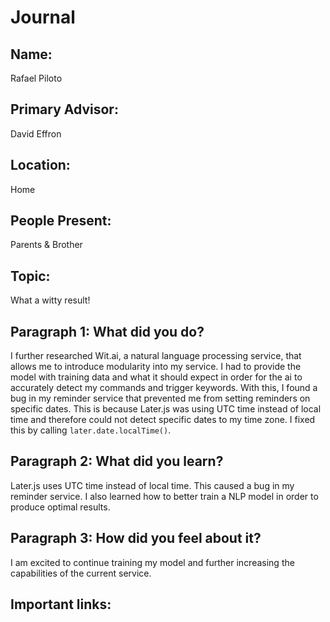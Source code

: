 # Journal

## Name:
Rafael Piloto

## Primary Advisor: 
David Effron

## Location:
Home

## People Present:
Parents & Brother

## Topic:
What a witty result!

## Paragraph 1: What did you do?
I further researched Wit.ai, a natural language processing service, that allows me to introduce modularity into my service. I had to provide the model with training data and what it should expect in order for the ai to accurately detect my commands and trigger keywords. With this, I found a bug in my reminder service that prevented me from setting reminders on specific dates. This is because Later.js was using UTC time instead of local time and therefore could not detect specific dates to my time zone. I fixed this by calling `later.date.localTime()`.

## Paragraph 2: What did you learn?
Later.js uses UTC time instead of local time. This caused a bug in my reminder service. I also learned how to better train a NLP model in order to produce optimal results. 

## Paragraph 3: How did you feel about it?
I am excited to continue training my model and further increasing the capabilities of the current service. 

## Important links:
